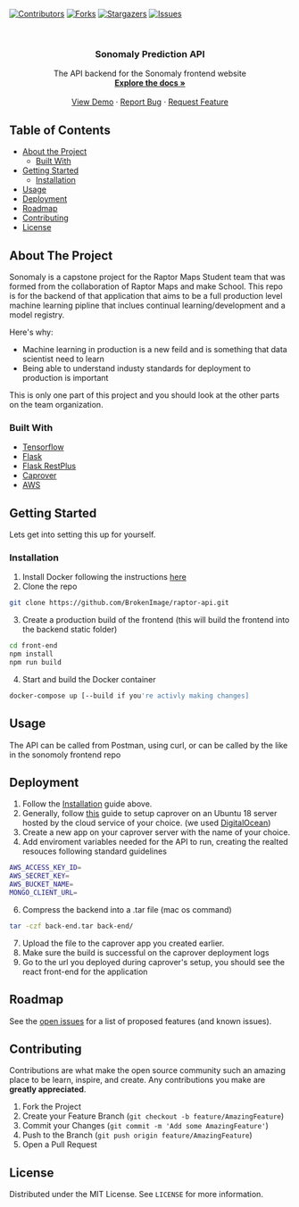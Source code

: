<!-- PROJECT SHIELDS -->
<!--
*** I'm using markdown "reference style" links for readability.
*** Reference links are enclosed in brackets [ ] instead of parentheses ( ).
*** See the bottom of this document for the declaration of the reference variables
*** for contributors-url, forks-url, etc. This is an optional, concise syntax you may use.
*** https://www.markdownguide.org/basic-syntax/#reference-style-links
-->
[![Contributors][contributors-shield]][contributors-url]
[![Forks][forks-shield]][forks-url]
[![Stargazers][stars-shield]][stars-url]
[![Issues][issues-shield]][issues-url]


<!-- PROJECT LOGO -->
<br />
<p align="center">
  <h3 align="center">Sonomaly Prediction API</h3>

  <p align="center">
    The API backend for the Sonomaly frontend website
    <br />
    <a href="https://github.com/BrokenImage/raptor-api"><strong>Explore the docs »</strong></a>
    <br />
    <br />
    <a href="#">View Demo</a>
    ·
    <a href="https://github.com/BrokenImage/raptor-api/issues">Report Bug</a>
    ·
    <a href="https://github.com/BrokenImage/raptor-api/issues">Request Feature</a>
  </p>
</p>



<!-- TABLE OF CONTENTS -->
## Table of Contents

* [About the Project](#about-the-project)
  * [Built With](#built-with)
* [Getting Started](#getting-started)
  * [Installation](#installation)
* [Usage](#usage)
* [Deployment](#deployment)
* [Roadmap](#roadmap)
* [Contributing](#contributing)
* [License](#license)


<!-- ABOUT THE PROJECT -->
## About The Project

<!-- [![Product Name Screen Shot][product-screenshot]](https://example.com) -->

Sonomaly is a capstone project for the Raptor Maps Student team that was formed from the collaboration of Raptor Maps and make School. This repo is for the backend of that application that aims to be a full production level machine learning pipline that inclues continual learning/development and a model registry. 

Here's why:
* Machine learning in production is a new feild and is something that data scientist need to learn
* Being able to understand industy standards for deployment to production is important

This is only one part of this project and you should look at the other parts on the team organization.

### Built With
* [Tensorflow](https://www.tensorflow.org/)
* [Flask](https://flask.palletsprojects.com/en/1.1.x/)
* [Flask RestPlus](https://flask-restplus.readthedocs.io/en/stable/)
* [Caprover](https://caprover.com/)
* [AWS](https://aws.amazon.com/ec2/)


<!-- GETTING STARTED -->
## Getting Started

Lets get into setting this up for yourself.

### Installation

1. Install Docker following the instructions [here](https://docs.docker.com/get-docker/)
2. Clone the repo
```sh
git clone https://github.com/BrokenImage/raptor-api.git
```
3. Create a production build of the frontend (this will build the frontend into the backend static folder)
```sh
cd front-end
npm install
npm run build
```
4. Start and build the Docker container
```sh
docker-compose up [--build if you're activly making changes]
```


<!-- USAGE EXAMPLES -->
## Usage

The API can be called from Postman, using curl, or can be called by the like in the sonomoly frontend repo

<!-- Deployment -->
## Deployment

1. Follow the [Installation](#installation) guide above.
4. Generally, follow [this](https://medium.com/swlh/caprover-the-definitive-guide-90076405aae4) guide to setup caprover on an Ubuntu 18 server hosted by the cloud service of your choice. (we used [DigitalOcean](https://www.digitalocean.com/))
5. Create a new app on your caprover server with the name of your choice.
6. Add enviroment variables needed for the API to run, creating the realted resouces following standard guidelines
```sh
AWS_ACCESS_KEY_ID=
AWS_SECRET_KEY=
AWS_BUCKET_NAME=
MONGO_CLIENT_URL=
```
6. Compress the backend into a .tar file (mac os command)
```sh
tar -czf back-end.tar back-end/
```
7. Upload the file to the caprover app you created earlier.
8. Make sure the build is successful on the caprover deployment logs
9. Go to the url you deployed during caprover's setup, you should see the react front-end for the application

<!-- ROADMAP -->
## Roadmap

See the [open issues](https://github.com/BrokenImage/raptor-api/issues) for a list of proposed features (and known issues).


<!-- CONTRIBUTING -->
## Contributing

Contributions are what make the open source community such an amazing place to be learn, inspire, and create. Any contributions you make are **greatly appreciated**.

1. Fork the Project
2. Create your Feature Branch (`git checkout -b feature/AmazingFeature`)
3. Commit your Changes (`git commit -m 'Add some AmazingFeature'`)
4. Push to the Branch (`git push origin feature/AmazingFeature`)
5. Open a Pull Request



<!-- LICENSE -->
## License

Distributed under the MIT License. See `LICENSE` for more information.


<!-- MARKDOWN LINKS & IMAGES -->
<!-- https://www.markdownguide.org/basic-syntax/#reference-style-links -->
[contributors-shield]: https://img.shields.io/github/contributors/BrokenImage/raptor-api.svg?style=flat-square
[contributors-url]: https://github.com/BrokenImage/raptor-api/graphs/contributors
[forks-shield]: https://img.shields.io/github/forks/BrokenImage/raptor-api.svg?style=flat-square
[forks-url]: https://github.com/BrokenImage/raptor-api/network/members
[stars-shield]: https://img.shields.io/github/stars/BrokenImage/raptor-api.svg?style=flat-square
[stars-url]: https://github.com/BrokenImage/raptor-api/stargazers
[issues-shield]: https://img.shields.io/github/issues/BrokenImage/raptor-api.svg?style=flat-square
[issues-url]: https://github.com/BrokenImage/raptor-api/issues
[license-shield]: https://img.shields.io/github/license/BrokenImage/raptor-api.svg?style=flat-square
[license-url]: https://github.com/BrokenImage/raptor-api/blob/master/LICENSE.txt
[product-screenshot]: images/screenshot.png
